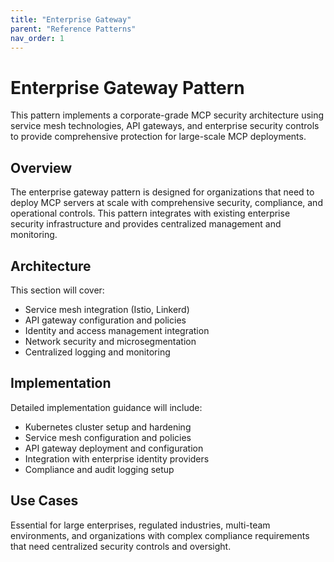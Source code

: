 ```yaml
---
title: "Enterprise Gateway"
parent: "Reference Patterns"
nav_order: 1
---
```


# Enterprise Gateway Pattern

This pattern implements a corporate-grade MCP security architecture using service mesh technologies, API gateways, and enterprise security controls to provide comprehensive protection for large-scale MCP deployments.

## Overview

The enterprise gateway pattern is designed for organizations that need to deploy MCP servers at scale with comprehensive security, compliance, and operational controls. This pattern integrates with existing enterprise security infrastructure and provides centralized management and monitoring.

## Architecture

This section will cover:
- Service mesh integration (Istio, Linkerd)
- API gateway configuration and policies
- Identity and access management integration
- Network security and microsegmentation
- Centralized logging and monitoring

## Implementation

Detailed implementation guidance will include:
- Kubernetes cluster setup and hardening
- Service mesh configuration and policies
- API gateway deployment and configuration
- Integration with enterprise identity providers
- Compliance and audit logging setup

## Use Cases

Essential for large enterprises, regulated industries, multi-team environments, and organizations with complex compliance requirements that need centralized security controls and oversight.
